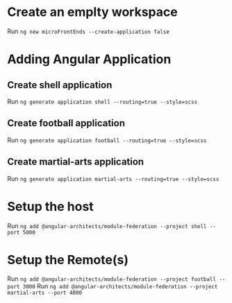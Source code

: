 # Create an emplty workspace

Run `ng new microFrontEnds --create-application false`

# Adding Angular Application
## Create shell application
Run `ng generate application shell --routing=true --style=scss` 
## Create football application
Run `ng generate application football --routing=true --style=scss`
## Create martial-arts application
Run `ng generate application martial-arts --routing=true --style=scss`
# Setup the host

Run `ng add @angular-architects/module-federation --project shell --port 5000` 

# Setup the Remote(s)

Run `ng add @angular-architects/module-federation --project football --port 3000` 
Run `ng add @angular-architects/module-federation --project martial-arts --port 4000` 

